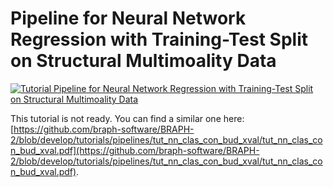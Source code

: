 # Pipeline for Neural Network Regression with Training-Test Split on Structural Multimoality Data

[![Tutorial Pipeline for Neural Network Regression with Training-Test Split on Structural Multimoality Data](https://img.shields.io/badge/PDF-Download-red?style=flat-square&logo=adobe-acrobat-reader)](tut_nn_reg_st_mm_data_split.pdf)

This tutorial is not ready. You can find a similar one here: [https://github.com/braph-software/BRAPH-2/blob/develop/tutorials/pipelines/tut_nn_clas_con_bud_xval/tut_nn_clas_con_bud_xval.pdf](https://github.com/braph-software/BRAPH-2/blob/develop/tutorials/pipelines/tut_nn_clas_con_bud_xval/tut_nn_clas_con_bud_xval.pdf).
